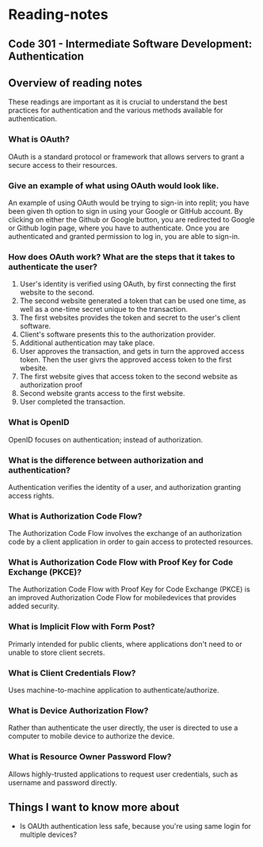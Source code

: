 # Reading-notes

## Code 301 - Intermediate Software Development: Authentication

## Overview of reading notes

These readings are important as it is crucial to understand the best practices for authentication and the various methods available for authentication.

### What is OAuth?

OAuth is a standard protocol or framework that allows servers to grant a secure access to their resources.

### Give an example of what using OAuth would look like.

An example of using OAuth would be trying to sign-in into replit; you have been given th option to sign in using your Google or GitHub account. By clicking on either the Github or Google button, you are redirected to Google or Github login page, where you have to authenticate. Once you are authenticated and granted permission to log in, you are able to sign-in.

### How does OAuth work? What are the steps that it takes to authenticate the user?

1. User's identity is verified using OAuth, by first connecting the first website to the second.
2. The second website generated a token that can be used one time, as well as a one-time secret unique to the transaction.
3. The first websites provides the token and secret to the user's client software.
4. Client's software presents this to the authorization provider.
5. Additional authentication may take place.
6. User approves the transaction, and gets in turn the approved access token. Then the user givrs the approved access token to the first wbesite. 
7. The first website gives that access token to the second website as authorization proof
8. Second website grants access to the first website.
9. User completed the transaction.

### What is OpenID

OpenID focuses on authentication; instead of authorization.

### What is the difference between authorization and authentication?

Authentication verifies the identity of a user, and authorization granting access rights.

### What is Authorization Code Flow?

The Authorization Code Flow involves the exchange of an authorization code by a client application in order to gain access to protected resources.

### What is Authorization Code Flow with Proof Key for Code Exchange (PKCE)?

The Authorization Code Flow with Proof Key for Code Exchange (PKCE) is an improved Authorization Code Flow for mobiledevices that provides added security.

### What is Implicit Flow with Form Post?

Primarly intended for public clients, where applications don't need to or unable to store client secrets.

### What is Client Credentials Flow?

Uses machine-to-machine application to authenticate/authorize.

### What is Device Authorization Flow?

Rather than authenticate the user directly, the user is directed to use a computer to mobile device to authorize the device.

### What is Resource Owner Password Flow?

Allows highly-trusted applications to request user credentials, such as username and password directly.

## Things I want to know more about

* Is OAUth authentication less safe, because you're using same login for multiple devices?